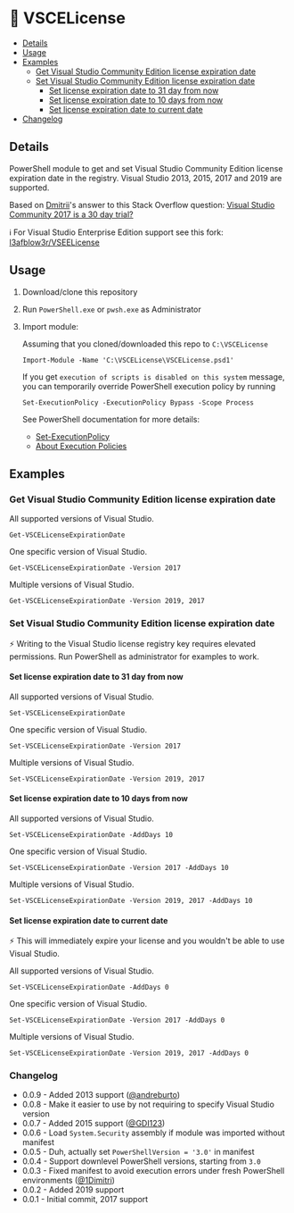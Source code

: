 # 📜 VSCELicense

- [Details](#details)
- [Usage](#usage)
- [Examples](#examples)
  - [Get Visual Studio Community Edition license expiration date](#get-visual-studio-community-edition-license-expiration-date)
  - [Set Visual Studio Community Edition license expiration date](#set-visual-studio-community-edition-license-expiration-date)
    - [Set license expiration date to 31 day from now](#set-license-expiration-date-to-31-days-from-nowy)
    - [Set license expiration date to 10 days from now](#set-license-expiration-date-to-10-days-from-now)
    - [Set license expiration date to current date](#set-license-expiration-date-to-current-date)
- [Changelog](#changelog)

## Details

PowerShell module to get and set Visual Studio Community Edition license expiration date in the registry. Visual Studio 2013, 2015, 2017 and 2019 are supported.

Based on [Dmitrii](https://stackoverflow.com/users/10046552/dmitrii)'s answer to this Stack Overflow question: [Visual Studio Community 2017 is a 30 day trial?](https://stackoverflow.com/questions/43390466/visual-studio-community-2017-is-a-30-day-trial/51570570#51570570)

ℹ️ For Visual Studio Enterprise Edition support see this fork: [l3afblow3r/VSEELicense](https://github.com/l3afblow3r/VSEELicense)

## Usage

1. Download/clone this repository
2. Run `PowerShell.exe` or `pwsh.exe` as Administrator
3. Import module:

    Assuming that you cloned/downloaded this repo to `C:\VSCELicense`

   ```pwsh
   Import-Module -Name 'C:\VSCELicense\VSCELicense.psd1'
   ```

    If you get `execution of scripts is disabled on this system` message, you can temporarily override PowerShell execution policy by running

   ```pwsh
   Set-ExecutionPolicy -ExecutionPolicy Bypass -Scope Process
   ```

    See PowerShell documentation for more details:

    - [Set-ExecutionPolicy](https://docs.microsoft.com/en-us/powershell/module/microsoft.powershell.security/set-executionpolicy)
    - [About Execution Policies](https://docs.microsoft.com/en-us/powershell/module/microsoft.powershell.core/about/about_execution_policies)

## Examples

### Get Visual Studio Community Edition license expiration date

All supported versions of Visual Studio.

```pwsh
Get-VSCELicenseExpirationDate
```

One specific version of Visual Studio.

```pwsh
Get-VSCELicenseExpirationDate -Version 2017
```

Multiple versions of Visual Studio.

```pwsh
Get-VSCELicenseExpirationDate -Version 2019, 2017
```

### Set Visual Studio Community Edition license expiration date

⚡ Writing to the Visual Studio license registry key requires elevated permissions. Run PowerShell as administrator for examples to work.

#### Set license expiration date to 31 day from now

All supported versions of Visual Studio.

```pwsh
Set-VSCELicenseExpirationDate
```

One specific version of Visual Studio.

```pwsh
Set-VSCELicenseExpirationDate -Version 2017
```

Multiple versions of Visual Studio.

```pwsh
Set-VSCELicenseExpirationDate -Version 2019, 2017
```

#### Set license expiration date to 10 days from now

All supported versions of Visual Studio.

```pwsh
Set-VSCELicenseExpirationDate -AddDays 10
```

One specific version of Visual Studio.

```pwsh
Set-VSCELicenseExpirationDate -Version 2017 -AddDays 10
```

Multiple versions of Visual Studio.

```pwsh
Set-VSCELicenseExpirationDate -Version 2019, 2017 -AddDays 10
```

#### Set license expiration date to current date

⚡ This will immediately expire your license and you wouldn't be able to use Visual Studio.

All supported versions of Visual Studio.

```pwsh
Set-VSCELicenseExpirationDate -AddDays 0
```

One specific version of Visual Studio.

```pwsh
Set-VSCELicenseExpirationDate -Version 2017 -AddDays 0
```

Multiple versions of Visual Studio.

```pwsh
Set-VSCELicenseExpirationDate -Version 2019, 2017 -AddDays 0
```

### Changelog

- 0.0.9 - Added 2013 support ([@andreburto](https://github.com/andreburto))
- 0.0.8 - Make it easier to use by not requiring to specify Visual Studio version
- 0.0.7 - Added 2015 support ([@GDI123](https://github.com/GDI123))
- 0.0.6 - Load `System.Security` assembly if module was imported without manifest
- 0.0.5 - Duh, actually set `PowerShellVersion = '3.0'` in manifest
- 0.0.4 - Support downlevel PowerShell versions, starting from `3.0`
- 0.0.3 - Fixed manifest to avoid execution errors under fresh PowerShell environments ([@1Dimitri](https://github.com/1Dimitri))
- 0.0.2 - Added 2019 support
- 0.0.1 - Initial commit, 2017 support
